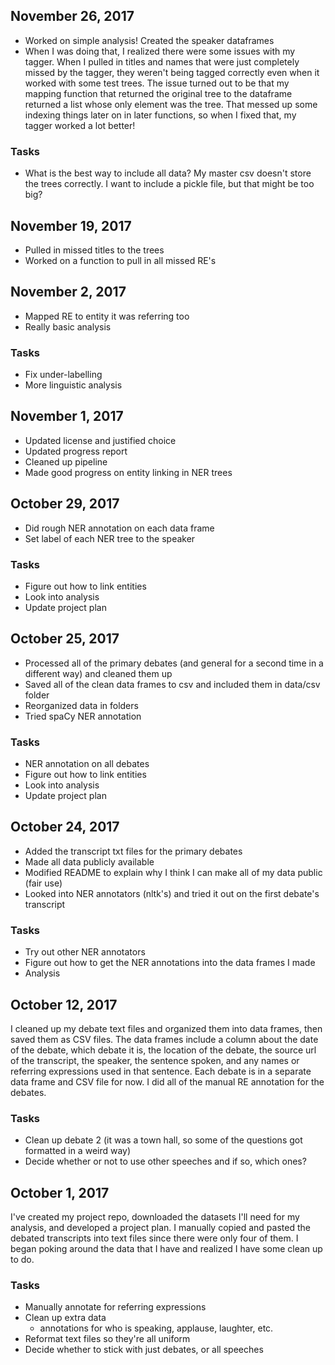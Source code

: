 ## November 26, 2017
- Worked on simple analysis! Created the speaker dataframes
- When I was doing that, I realized there were some issues with my tagger. When I pulled in titles and names that were just completely missed by the tagger, they weren't being tagged correctly even when it worked with some test trees. The issue turned out to be that my mapping function that returned the original tree to the dataframe returned a list whose only element was the tree. That messed up some indexing things later on in later functions, so when I fixed that, my tagger worked a lot better!

### Tasks
- What is the best way to include all data? My master csv doesn't store the trees correctly. I want to include a pickle file, but that might be too big?

## November 19, 2017
- Pulled in missed titles to the trees
- Worked on a function to pull in all missed RE's

## November 2, 2017
- Mapped RE to entity it was referring too
- Really basic analysis

### Tasks
- Fix under-labelling
- More linguistic analysis

## November 1, 2017
- Updated license and justified choice
- Updated progress report
- Cleaned up pipeline
- Made good progress on entity linking in NER trees

## October 29, 2017
- Did rough NER annotation on each data frame
- Set label of each NER tree to the speaker

### Tasks
- Figure out how to link entities
- Look into analysis
- Update project plan

## October 25, 2017
- Processed all of the primary debates (and general for a second time in a different way) and cleaned them up
- Saved all of the clean data frames to csv and included them in data/csv folder
- Reorganized data in folders
- Tried spaCy NER annotation

### Tasks
- NER annotation on all debates
- Figure out how to link entities
- Look into analysis
- Update project plan

## October 24, 2017
- Added the transcript txt files for the primary debates
- Made all data publicly available
- Modified README to explain why I think I can make all of my data public (fair use)
- Looked into NER annotators (nltk's) and tried it out on the first debate's transcript

### Tasks
- Try out other NER annotators
- Figure out how to get the NER annotations into the data frames I made
- Analysis

## October 12, 2017
I cleaned up my debate text files and organized them into data frames, then saved them as CSV files.
The data frames include a column about the date of the debate, which debate it is, the location of the debate, the source url of the transcript, the speaker, the sentence spoken, and any names or referring expressions used in that sentence. Each debate is in a separate data frame and CSV file for now. I did all of the manual RE annotation for the debates.

### Tasks
- Clean up debate 2 (it was a town hall, so some of the questions got formatted in a weird way)
- Decide whether or not to use other speeches and if so, which ones?

## October 1, 2017

I've created my project repo, downloaded the datasets I'll need for my analysis, and developed a project plan. I manually copied and pasted the debated transcripts into text files since there were only four of them. I began poking around the data that I have and realized I have some clean up to do.

### Tasks
- Manually annotate for referring expressions
- Clean up extra data
  - annotations for who is speaking, applause, laughter, etc.
- Reformat text files so they're all uniform
- Decide whether to stick with just debates, or all speeches
